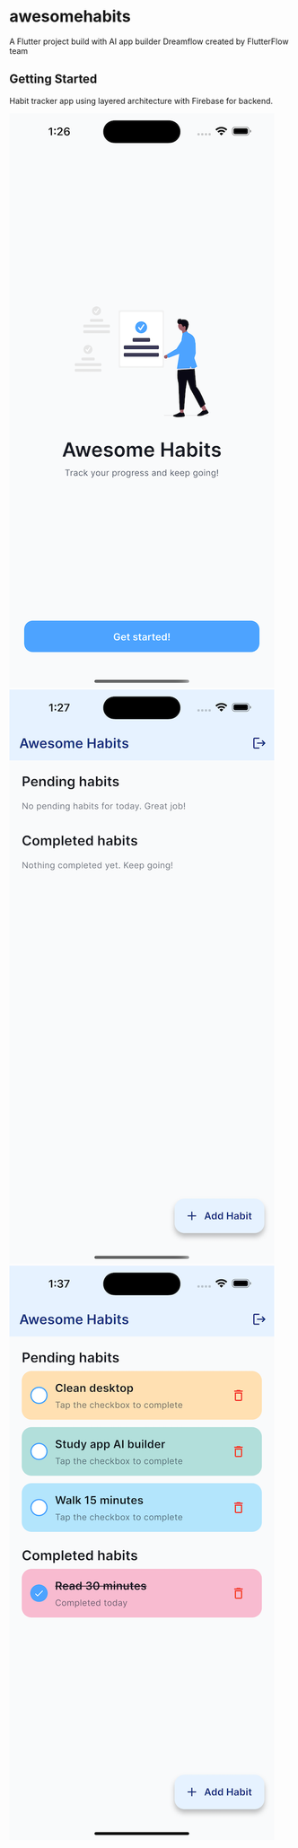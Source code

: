 # awesomehabits

A Flutter project build with AI app builder Dreamflow created by FlutterFlow team

## Getting Started

Habit tracker app using layered architecture with Firebase for backend.

![Alt text](/screenshots/screenshot-1.png?raw=true "Get Started Page")
![Alt text](/screenshots/screenshot-2.png?raw=true "Empty Page")
![Alt text](/screenshots/screenshot-3.png?raw=true "List Page")